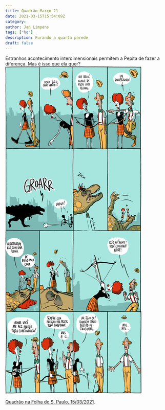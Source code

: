 ```yaml
---
title: Quadrão Março 21
date: 2021-03-15T15:54:09Z
category:
author: Jan Limpens
tags: ["hq"]
description: Furando a quarta parede
draft: false
---
```


Estranhos acontecimento interdimensionais permitem a Pepita de fazer a diferença. Mas é isso que ela quer?
![HQ](hq2021-03.jpg "Pepita e Pipo apresentam: a bailarina cósmica")

[Quadrão na Folha de S. Paulo, 15/03/2021](https://www1.folha.uol.com.br/ilustrada/cartum/cartunsdiarios/#15/03/2021).